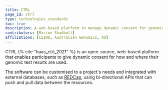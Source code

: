 ```yaml
---
title: CTRL
page_id: ctrl
type: technologies_standards
toc: true
description: A web-based platform to manage dynamic consent for genomic testing data
contributors: [Marion Shadbolt]
affiliations: [CSIRO, Australian Genomics, AU]
---
```


CTRL {% cite "haas_ctrl_2021" %} is an open-source, web-based platform that enables participants to give dynamic consent for how and where their genomic test results are used.

The software can be customised to a project's needs and integrated with external databases, such as [REDCap](https://www.project-redcap.org/), using bi-directional APIs that can push and pull data between the resources.

